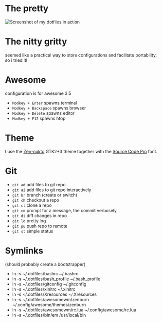 # The pretty
![Screenshot of my dotfiles in action](screen.png?raw=true "Screenshot of my dotfiles in action")

# The nitty gritty
seemed like a practical way to store configurations and facilitate
portability, so i tried it!

# Awesome
configuration is for awesome 3.5

* `Modkey + Enter` spawns terminal
* `Modkey + Backspace` spawns browser
* `Modkey + Delete` spawns editor
* `Modkey + F12` spawns htop

# Theme
I use the [Zen-nokto](http://gnome-look.org/content/show.php/Zen+suite?content=149883) GTK2+3 theme
together with the [Source Code Pro](https://github.com/adobe/source-code-pro) font.

# Git
* `git ad` add files to git repo
* `git ai` add files to git repo interactively
* `git br` branch (create or switch)
* `git ch` checkout a repo
* `git cl` clone a repo
* `git co` prompt for a message, the commit verbosely
* `git di` diff changes in repo
* `git lo` pretty log
* `git pu` push repo to remote
* `git st` simple status

# Symlinks
(should probably create a bootstrapper)
* ln -s ~/.dotfiles/bashrc ~/.bashrc
* ln -s ~/.dotfiles/bash_profile ~/.bash_profile
* ln -s ~/.dotfiles/gitconfig ~/.gitconfig
* ln -s ~/.dotfiles/xinitrc ~/.xinitrc
* ln -s ~/.dotfiles/Xresources ~/.Xresources
* ln -s ~/.dotfiles/awesomewm/zenburn ~/.config/awesome/themes/zenburn
* ln -s ~/.dotfiles/awesomewm/rc.lua ~/.config/awesome/rc.lua
* ln -s ~/.dotfiles/bin/em /usr/local/bin
